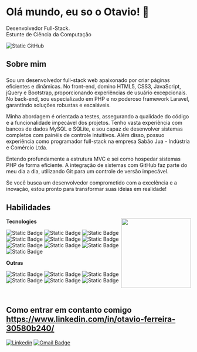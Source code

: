 <div align="left">
  <h1>Olá mundo, eu so o Otavio! 👋</h1>
  <p>Desenvolvedor Full-Stack. <br/>Estunte de Ciência da Computação</p>
  <img src="[https://img.shields.io/static/v1?label=Overview&message=Otavio&color=f8efd4&style=for-the-badge&logo=GitHub](https://github.com/Otavio-Ferreira/Otavio-Ferreira)" alt="Static GitHub">
</div>

## Sobre mim

###
Sou um desenvolvedor full-stack web apaixonado por criar páginas eficientes e dinâmicas. No front-end, domino HTML5, CSS3, JavaScript, jQuery e Bootstrap, proporcionando experiências de usuário excepcionais. No back-end, sou especializado em PHP e no poderoso framework Laravel, garantindo soluções robustas e escaláveis.

Minha abordagem é orientada a testes, assegurando a qualidade do código e a funcionalidade impecável dos projetos. Tenho vasta experiência com bancos de dados MySQL e SQLite, e sou capaz de desenvolver sistemas completos com painéis de controle intuitivos. Além disso, possuo experiência como programador full-stack na empresa Sabão Jua - Indústria e Comércio Ltda.

Entendo profundamente a estrutura MVC e sei como hospedar sistemas PHP de forma eficiente. A integração de sistemas com GitHub faz parte do meu dia a dia, utilizando Git para um controle de versão impecável.

Se você busca um desenvolvedor comprometido com a excelência e a inovação, estou pronto para transformar suas ideias em realidade!
  
## Habilidades

<img align="right" margin-top="50em" height="190em" src="https://github-readme-stats.vercel.app/api/top-langs/?username=Otavio-Ferreira&layout=compact&langs_count=16&theme=great-gatsby"/>

**Tecnologies**

![Static Badge](https://img.shields.io/badge/-HTML5-100000?style=flat&logo=html5&color=000)
![Static Badge](https://img.shields.io/badge/-CSS3-100000?style=flat&logo=css3&color=000)
![Static Badge](https://img.shields.io/badge/-JavaScript-100000?style=flat&logo=javascript&color=000)
![Static Badge](https://img.shields.io/badge/-JQuery-100000?style=flat&logo=jquery&color=000)
![Static Badge](https://img.shields.io/badge/-Bootstrap-100000?style=flat&logo=bootstrap&color=000)
![Static Badge](https://img.shields.io/badge/-PHP-100000?style=flat&logo=php&color=000)
![Static Badge](https://img.shields.io/badge/-Laravel-100000?style=flat&logo=laravel&color=000)
![Static Badge](https://img.shields.io/badge/-MySql-100000?style=flat&logo=mysql&color=000)
![Static Badge](https://img.shields.io/badge/-Sqlite-100000?style=flat&logo=sqlite&color=000)
![Static Badge](https://img.shields.io/badge/-Micropython-100000?style=flat&logo=micropython&color=000)

**Outras**

![Static Badge](https://img.shields.io/badge/-Git-100000?style=flat&logo=gitl&color=000)
![Static Badge](https://img.shields.io/badge/-Github-100000?style=flat&logo=github&color=000)
![Static Badge](https://img.shields.io/badge/-Figma-100000?style=flat&logo=figma&color=000)
![Static Badge](https://img.shields.io/badge/-Insomnia-100000?style=flat&logo=Insomnia&color=000)
![Static Badge](https://img.shields.io/badge/-Postman-100000?style=flat&logo=Postman&color=000)
![Static Badge](https://img.shields.io/badge/-PhpMyAdmin-100000?style=flat&logo=phpmyadmin&color=000)
  
<br/>

## Como entrar em contanto comigo https://www.linkedin.com/in/otavio-ferreira-30580b240/
[![Linkedin](https://img.shields.io/badge/-Otavio%20Ferreira-blue?style=flat-square&logo=Linkedin&color=000&link=https://www.linkedin.com/in/otavio-ferreira-30580b240)](https://www.linkedin.com/in/otavio-ferreira-30580b240)
[![Gmail Badge](https://img.shields.io/badge/-otavioferreira4343@email.com-006bed?style=flat-square&logo=Gmail&color=000&link=mailto:otavioferreira4343@gmail.com)](mailto:otavioferreira4343@gmail.com)
